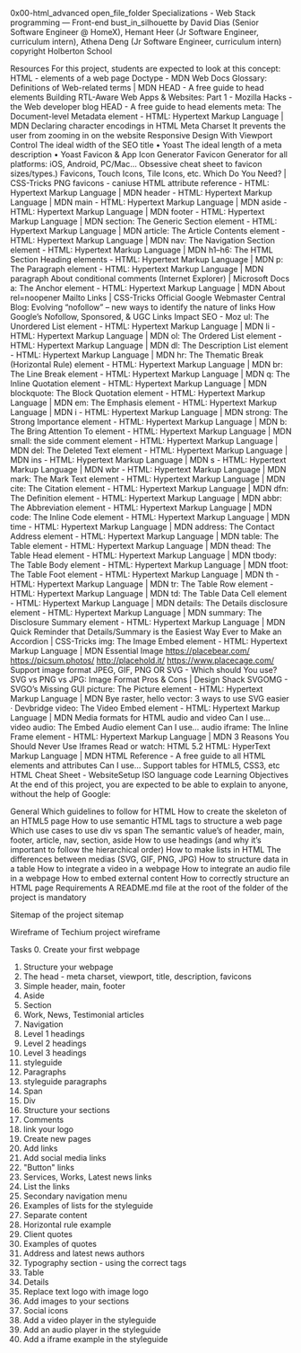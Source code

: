 
0x00-html_advanced
open_file_folder Specializations - Web Stack programming ― Front-end
bust_in_silhouette by David Dias (Senior Software Engineer @ HomeX), Hemant Heer (Jr Software Engineer, curriculum intern), Athena Deng (Jr Software Engineer, curriculum intern)
copyright Holberton School

Resources
For this project, students are expected to look at this concept:
HTML - elements of a web page
Doctype - MDN Web Docs Glossary: Definitions of Web-related terms | MDN
HEAD - A free guide to head elements
Building RTL-Aware Web Apps & Websites: Part 1 - Mozilla Hacks - the Web developer blog
HEAD - A free guide to head elements
meta: The Document-level Metadata element - HTML: Hypertext Markup Language | MDN
Declaring character encodings in HTML
Meta Charset
It prevents the user from zooming in on the website
Responsive Design With Viewport Control
The ideal width of the SEO title • Yoast
The ideal length of a meta description • Yoast
Favicon & App Icon Generator
Favicon Generator for all platforms: iOS, Android, PC/Mac…
Obsessive cheat sheet to favicon sizes/types.)
Favicons, Touch Icons, Tile Icons, etc. Which Do You Need? | CSS-Tricks
PNG favicons - caniuse
HTML attribute reference - HTML: Hypertext Markup Language | MDN
header - HTML: Hypertext Markup Language | MDN
main - HTML: Hypertext Markup Language | MDN
aside - HTML: Hypertext Markup Language | MDN
footer - HTML: Hypertext Markup Language | MDN
section: The Generic Section element - HTML: Hypertext Markup Language | MDN
article: The Article Contents element - HTML: Hypertext Markup Language | MDN
nav: The Navigation Section element - HTML: Hypertext Markup Language | MDN
h1–h6: The HTML Section Heading elements - HTML: Hypertext Markup Language | MDN
p: The Paragraph element - HTML: Hypertext Markup Language | MDN
paragraph
About conditional comments (Internet Explorer) | Microsoft Docs
a: The Anchor element - HTML: Hypertext Markup Language | MDN
About rel=noopener
Mailto Links | CSS-Tricks
Official Google Webmaster Central Blog: Evolving “nofollow” – new ways to identify the nature of links
How Google’s Nofollow, Sponsored, & UGC Links Impact SEO - Moz
ul: The Unordered List element - HTML: Hypertext Markup Language | MDN
li - HTML: Hypertext Markup Language | MDN
ol: The Ordered List element - HTML: Hypertext Markup Language | MDN
dl: The Description List element - HTML: Hypertext Markup Language | MDN
hr: The Thematic Break (Horizontal Rule) element - HTML: Hypertext Markup Language | MDN
br: The Line Break element - HTML: Hypertext Markup Language | MDN
q: The Inline Quotation element - HTML: Hypertext Markup Language | MDN
blockquote: The Block Quotation element - HTML: Hypertext Markup Language | MDN
em: The Emphasis element - HTML: Hypertext Markup Language | MDN
i - HTML: Hypertext Markup Language | MDN
strong: The Strong Importance element - HTML: Hypertext Markup Language | MDN
b: The Bring Attention To element - HTML: Hypertext Markup Language | MDN
small: the side comment element - HTML: Hypertext Markup Language | MDN
del: The Deleted Text element - HTML: Hypertext Markup Language | MDN
ins - HTML: Hypertext Markup Language | MDN
s - HTML: Hypertext Markup Language | MDN
wbr - HTML: Hypertext Markup Language | MDN
mark: The Mark Text element - HTML: Hypertext Markup Language | MDN
cite: The Citation element - HTML: Hypertext Markup Language | MDN
dfn: The Definition element - HTML: Hypertext Markup Language | MDN
abbr: The Abbreviation element - HTML: Hypertext Markup Language | MDN
code: The Inline Code element - HTML: Hypertext Markup Language | MDN
time - HTML: Hypertext Markup Language | MDN
address: The Contact Address element - HTML: Hypertext Markup Language | MDN
table: The Table element - HTML: Hypertext Markup Language | MDN
thead: The Table Head element - HTML: Hypertext Markup Language | MDN
tbody: The Table Body element - HTML: Hypertext Markup Language | MDN
tfoot: The Table Foot element - HTML: Hypertext Markup Language | MDN
th - HTML: Hypertext Markup Language | MDN
tr: The Table Row element - HTML: Hypertext Markup Language | MDN
td: The Table Data Cell element - HTML: Hypertext Markup Language | MDN
details: The Details disclosure element - HTML: Hypertext Markup Language | MDN
summary: The Disclosure Summary element - HTML: Hypertext Markup Language | MDN
Quick Reminder that Details/Summary is the Easiest Way Ever to Make an Accordion | CSS-Tricks
img: The Image Embed element - HTML: Hypertext Markup Language | MDN
Essential Image
https://placebear.com/
https://picsum.photos/
http://placehold.it/
https://www.placecage.com/
Support image format
JPEG, GIF, PNG OR SVG - Which should You use?
SVG vs PNG vs JPG: Image Format Pros & Cons | Design Shack
SVGOMG - SVGO’s Missing GUI
picture: The Picture element - HTML: Hypertext Markup Language | MDN
Bye raster, hello vector: 3 ways to use SVG easier · Devbridge
video: The Video Embed element - HTML: Hypertext Markup Language | MDN
Media formats for HTML audio and video
Can I use… video
audio: The Embed Audio element
Can I use… audio
iframe: The Inline Frame element - HTML: Hypertext Markup Language | MDN
3 Reasons You Should Never Use Iframes
Read or watch:
HTML 5.2
HTML: HyperText Markup Language | MDN
HTML Reference - A free guide to all HTML elements and attributes
Can I use… Support tables for HTML5, CSS3, etc
HTML Cheat Sheet - WebsiteSetup
ISO language code
Learning Objectives
At the end of this project, you are expected to be able to explain to anyone, without the help of Google:

General
Which guidelines to follow for HTML
How to create the skeleton of an HTML5 page
How to use semantic HTML tags to structure a web page
Which use cases to use div vs span
The semantic value’s of header, main, footer, article, nav, section, aside
How to use headings (and why it’s important to follow the hierarchical order)
How to make lists in HTML
The differences between medias (SVG, GIF, PNG, JPG)
How to structure data in a table
How to integrate a video in a webpage
How to integrate an audio file in a webpage
How to embed external content
How to correctly structure an HTML page
Requirements
A README.md file at the root of the folder of the project is mandatory

Sitemap of the project
sitemap

Wireframe of Techium project
wireframe

Tasks
 0. Create your first webpage
 1. Structure your webpage
 2. The head - meta charset, viewport, title, description, favicons
 3. Simple header, main, footer
 4. Aside
 5. Section
 6. Work, News, Testimonial articles
 7. Navigation
 8. Level 1 headings
 9. Level 2 headings
 10. Level 3 headings
 11. styleguide
 12. Paragraphs
 13. styleguide paragraphs
 14. Span
 15. Div
 16. Structure your sections
 17. Comments
 18. link your logo
 19. Create new pages
 20. Add links
 21. Add social media links
 22. "Button" links
 23. Services, Works, Latest news links
 24. List the links
 25. Secondary navigation menu
 26. Examples of lists for the styleguide
 27. Separate content
 28. Horizontal rule example
 29. Client quotes
 30. Examples of quotes
 31. Address and latest news authors
 32. Typography section - using the correct tags
 33. Table
 34. Details
 35. Replace text logo with image logo
 36. Add images to your sections
 37. Social icons
 38. Add a video player in the styleguide
 39. Add an audio player in the styleguide
 40. Add a iframe example in the styleguide